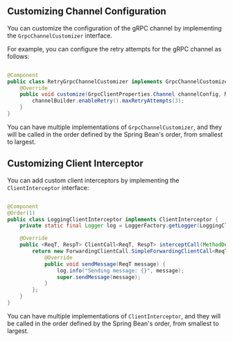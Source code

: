 ## Customizing Channel Configuration

You can customize the configuration of the gRPC channel by implementing the `GrpcChannelCustomizer` interface.

For example, you can configure the retry attempts for the gRPC channel as follows:

```java

@Component
public class RetryGrpcChannelCustomizer implements GrpcChannelCustomizer {
    @Override
    public void customize(GrpcClientProperties.Channel channelConfig, ManagedChannelBuilder<?> channelBuilder) {
        channelBuilder.enableRetry().maxRetryAttempts(3);
    }
}
```

You can have multiple implementations of `GrpcChannelCustomizer`, and they will be called in the order defined by the
Spring Bean's order, from smallest to largest.

## Customizing Client Interceptor

You can add custom client interceptors by implementing the `ClientInterceptor` interface:

```java

@Component
@Order(1)
public class LoggingClientInterceptor implements ClientInterceptor {
    private static final Logger log = LoggerFactory.getLogger(LoggingClientInterceptor.class);

    @Override
    public <ReqT, RespT> ClientCall<ReqT, RespT> interceptCall(MethodDescriptor<ReqT, RespT> method, CallOptions callOptions, Channel next) {
        return new ForwardingClientCall.SimpleForwardingClientCall<ReqT, RespT>(next.newCall(method, callOptions)) {
            @Override
            public void sendMessage(ReqT message) {
                log.info("Sending message: {}", message);
                super.sendMessage(message);
            }
        };
    }
}
```

You can have multiple implementations of `ClientInterceptor`, and they will be called in the order defined by the Spring
Bean's order, from smallest to largest.
